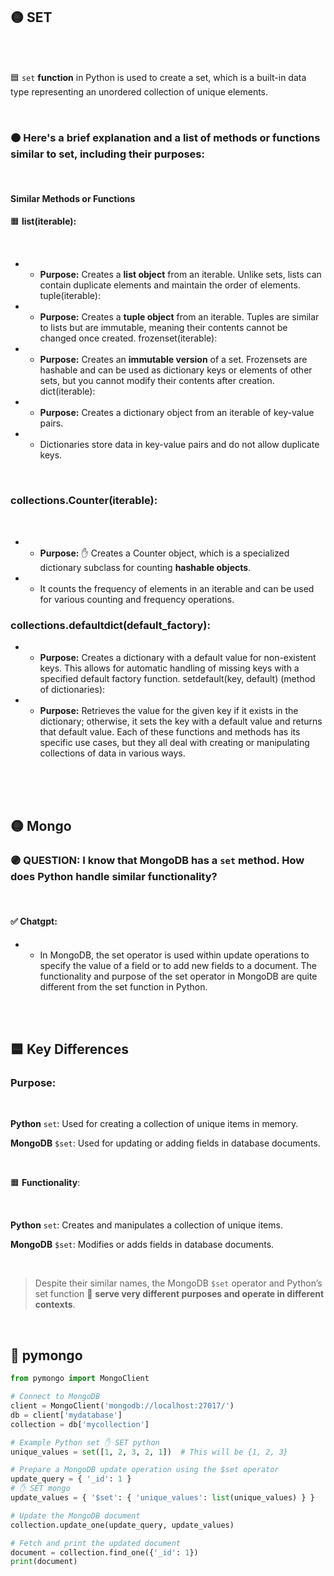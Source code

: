 ## 🟡 SET

<br>
<br>

🟦 `set` **function** in Python is used to create a set, which is a built-in data type representing an unordered collection of unique elements.


<br>

### 🟠 Here's a brief explanation and a list of methods or functions similar to set, including their purposes:

<br>

#### Similar Methods or Functions


🟧 **list(iterable):**

<br>

- - **Purpose:** Creates a **list object** from an iterable. Unlike sets, lists can contain duplicate elements and maintain the order of elements.
tuple(iterable):

-  - **Purpose:** Creates a **tuple object** from an iterable. Tuples are similar to lists but are immutable, meaning their contents cannot be changed once created.
frozenset(iterable):

- - **Purpose:** Creates an **immutable version** of a set. Frozensets are hashable and can be used as dictionary keys or elements of other sets, but you cannot modify their contents after creation.
dict(iterable):

-  - **Purpose:** Creates a dictionary object from an iterable of key-value pairs.

-  - Dictionaries store data in key-value pairs and do not allow duplicate keys.

<br>


### collections.Counter(iterable):

<br>

- - **Purpose:** ✋ Creates a Counter object, which is a specialized dictionary subclass for counting **hashable objects**.


- -  It counts the frequency of elements in an iterable and can be used for various counting and frequency operations.



### collections.defaultdict(default_factory):

-  - **Purpose:** Creates a dictionary with a default value for non-existent keys. This allows for automatic handling of missing keys with a specified default factory function.
setdefault(key, default) (method of dictionaries):

- -  **Purpose:** Retrieves the value for the given key if it exists in the dictionary; otherwise, it sets the key with a default value and returns that default value.
Each of these functions and methods has its specific use cases, but they all deal with creating or manipulating collections of data in various ways.



<br>
<br>


<br>


## 🟡 Mongo

### 🟣 QUESTION: I know that MongoDB has a `set` method. How does Python handle similar functionality?

<br>

#### ✅ Chatgpt:

- - In MongoDB, the set operator is used within update operations to specify the value of a field or to add new fields to a document. The functionality and purpose of the set operator in MongoDB are quite different from the set function in Python.


<br>
<br>

## 🟦 Key Differences

### Purpose:

<br>

**Python** `set`: Used for creating a collection of unique items in memory.

**MongoDB** `$set`: Used for updating or adding fields in database documents.



<br>

🟧 **Functionality**:

<br>


**Python** `set`: Creates and manipulates a collection of unique items.


**MongoDB** `$set`: Modifies or adds fields in database documents.


<br>

>Despite their similar names, the MongoDB `$set` operator and Python’s set function 🔴 **serve very different purposes and operate in different contexts**.


<br>

## 🐒 pymongo

```python
from pymongo import MongoClient

# Connect to MongoDB
client = MongoClient('mongodb://localhost:27017/')
db = client['mydatabase']
collection = db['mycollection']

# Example Python set ✋ SET python
unique_values = set([1, 2, 3, 2, 1])  # This will be {1, 2, 3}

# Prepare a MongoDB update operation using the $set operator
update_query = { '_id': 1 }
# ✋ SET mongo
update_values = { '$set': { 'unique_values': list(unique_values) } }

# Update the MongoDB document
collection.update_one(update_query, update_values)

# Fetch and print the updated document
document = collection.find_one({'_id': 1})
print(document)


```

